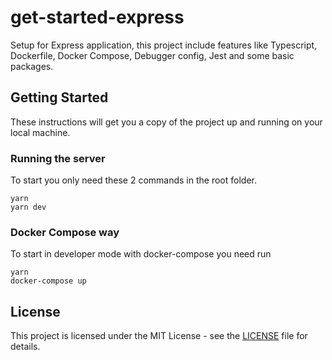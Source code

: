 # get-started-express

Setup for Express application, this project include features like Typescript, Dockerfile, Docker Compose, Debugger config, Jest and some basic packages.

## Getting Started

These instructions will get you a copy of the project up and running on your local machine.

### Running the server

To start you only need these 2 commands in the root folder.
```
yarn
yarn dev
```

### Docker Compose way

To start in developer mode with docker-compose you need run
```
yarn
docker-compose up
```

## License

This project is licensed under the MIT License - see the [LICENSE](LICENSE) file for details.
